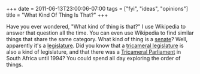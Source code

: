 +++
date = 2011-06-13T23:00:06-07:00
tags = ["fyi", "ideas", "opinions"]
title = "What Kind Of Thing Is That?"
+++

Have you ever wondered, "What kind of thing is that?" I use Wikipedia to answer that question all the time. You can even use Wikipedia to find similar things that share the same category. What kind of thing is a [senate](https://en.wikipedia.org/wiki/Senate)? Well, apparently it's a [legislature](https://en.wikipedia.org/wiki/Category:Legislatures). Did you know that a [tricameral legislature](https://en.wikipedia.org/wiki/Category:Tricameral_legislatures) is also a kind of legislature, and that there was a [Tricameral Parliament](https://en.wikipedia.org/wiki/Tricameral_Parliament) in South Africa until 1994? You could spend all day exploring the order of things.
